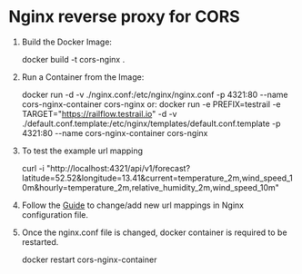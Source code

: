# Nginx reverse proxy for CORS


1. Build the Docker Image:

    docker build -t cors-nginx .

2. Run a Container from the Image:

    docker run -d -v ./nginx.conf:/etc/nginx/nginx.conf -p 4321:80 --name cors-nginx-container cors-nginx
or:
    docker run -e PREFIX=testrail -e TARGET="https://railflow.testrail.io" -d -v ./default.conf.template:/etc/nginx/templates/default.conf.template -p 4321:80 --name cors-nginx-container cors-nginx

3. To test the example url mapping

    curl -i "http://localhost:4321/api/v1/forecast?latitude=52.52&longitude=13.41&current=temperature_2m,wind_speed_10m&hourly=temperature_2m,relative_humidity_2m,wind_speed_10m" 

4. Follow the [Guide](https://github.com/bidzhao/corsproxy/blob/main/Guide%20for%20Adding%20New%20URI%20Mappings.pdf) to change/add new url mappings in Nginx configuration  file.

5. Once the nginx.conf file is changed, docker container is required to be restarted.

    docker restart cors-nginx-container